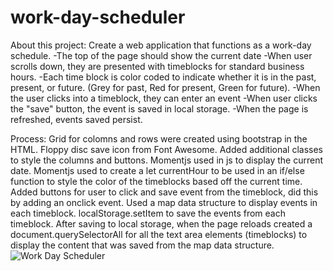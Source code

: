 # work-day-scheduler
About this project: 
Create a web application that functions as a work-day schedule. 
-The top of the page should show the current date
-When user scrolls down, they are presented with timeblocks for standard business hours.
-Each time block is color coded to indicate whether it is in the past, present, or future. (Grey for past, Red for present, Green for future).
-When the user clicks into a timeblock, they can enter an event
-When user clicks the "save" button, the event is saved in local storage.
-When the page is refreshed, events saved persist.

Process:
Grid for colomns and rows were created using bootstrap in the HTML.
Floppy disc save icon from Font Awesome.
Added additional classes to style the columns and buttons.
Momentjs used in js to display the current date. 
Momentjs used to create a let currentHour to be used in an if/else function to style the color of the timeblocks based off the current time. 
Added buttons for user to click and save event from the timeblock, did this by adding an onclick event. 
Used a map data structure to display events in each timeblock.
localStorage.setItem to save the events from each timeblock.
After saving to local storage, when the page reloads created a document.querySelectorAll for all the text area elements (timeblocks) to display the content that was saved from the map data structure.
![Work Day Scheduler](https://user-images.githubusercontent.com/98536530/160259715-b3a29362-643e-407d-82e4-0d9e688db581.png)
